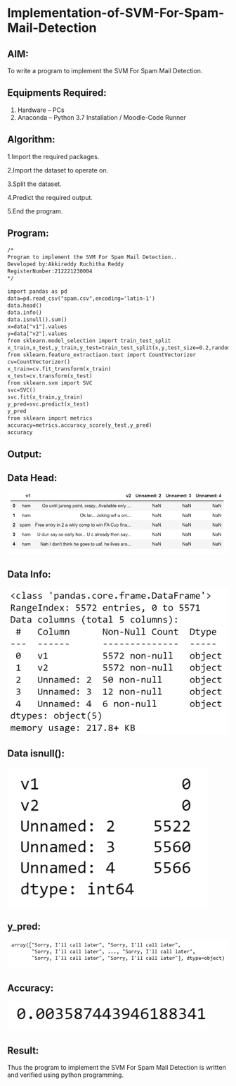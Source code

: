 # Implementation-of-SVM-For-Spam-Mail-Detection

## AIM:
To write a program to implement the SVM For Spam Mail Detection.

## Equipments Required:
1. Hardware – PCs
2. Anaconda – Python 3.7 Installation / Moodle-Code Runner

## Algorithm:

1.Import the required packages.

2.Import the dataset to operate on.

3.Split the dataset.

4.Predict the required output.

5.End the program. 
 
## Program:
```
/*
Program to implement the SVM For Spam Mail Detection..
Developed by:Akkireddy Ruchitha Reddy 
RegisterNumber:212221230004  
*/
```
```
import pandas as pd
data=pd.read_csv("spam.csv",encoding='latin-1')
data.head()
data.info()
data.isnull().sum()
x=data["v1"].values
y=data["v2"].values
from sklearn.model_selection import train_test_split
x_train,x_test,y_train,y_test=train_test_split(x,y,test_size=0.2,random_state=0)
from sklearn.feature_extractiaon.text import CountVectorizer
cv=CountVectorizer()
x_train=cv.fit_transform(x_train)
x_test=cv.transform(x_test)
from sklearn.svm import SVC
svc=SVC()
svc.fit(x_train,y_train)
y_pred=svc.predict(x_test)
y_pred
from sklearn import metrics
accuracy=metrics.accuracy_score(y_test,y_pred)
accuracy
```

## Output:
## Data Head:
![output]( https://github.com/RuchithaReddy28/Implementation-of-SVM-For-Spam-Mail-Detection/blob/main/ml1.png?raw=true)

## Data Info:
![output](https://github.com/RuchithaReddy28/Implementation-of-SVM-For-Spam-Mail-Detection/blob/main/ml2.png?raw=true)

## Data isnull():
![output](https://github.com/RuchithaReddy28/Implementation-of-SVM-For-Spam-Mail-Detection/blob/main/ml3.png?raw=true)

## y_pred:
![output](https://github.com/RuchithaReddy28/Implementation-of-SVM-For-Spam-Mail-Detection/blob/main/ml4.png?raw=true)

## Accuracy:
![output](https://github.com/RuchithaReddy28/Implementation-of-SVM-For-Spam-Mail-Detection/blob/main/ml5.png?raw=true)

## Result:
Thus the program to implement the SVM For Spam Mail Detection is written and verified using python programming.
